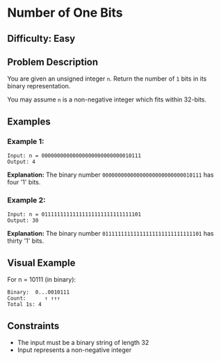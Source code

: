# Number of One Bits

## Difficulty: Easy

## Problem Description
You are given an unsigned integer `n`. Return the number of `1` bits in its binary representation.

You may assume `n` is a non-negative integer which fits within 32-bits.

## Examples

### Example 1:
```
Input: n = 00000000000000000000000000010111
Output: 4
```
**Explanation:** The binary number `00000000000000000000000000010111` has four '1' bits.

### Example 2:
```
Input: n = 01111111111111111111111111111101
Output: 30
```
**Explanation:** The binary number `01111111111111111111111111111101` has thirty '1' bits.

## Visual Example
For n = 10111 (in binary):
```
Binary:  0...0010111
Count:      ↑ ↑↑↑
Total 1s: 4
```

## Constraints
* The input must be a binary string of length 32
* Input represents a non-negative integer
